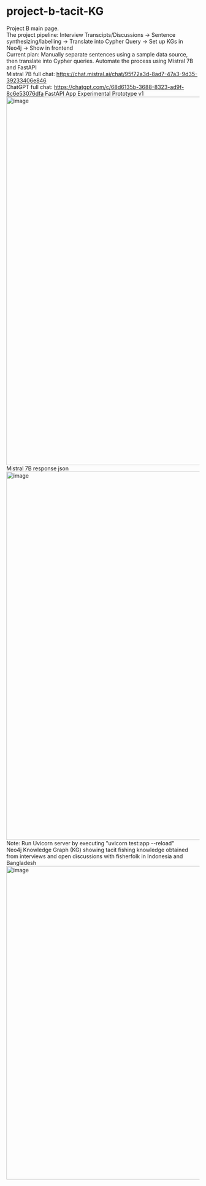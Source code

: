 # project-b-tacit-KG 
Project B main page. <br/>
The project pipeline: Interview Transcipts/Discussions -> Sentence synthesizing/labelling -> Translate into Cypher Query -> Set up KGs in Neo4j -> Show in frontend <br/>
Current plan: Manually separate sentences using a sample data source, then translate into Cypher queries. Automate the process using Mistral 7B and FastAPI <br/>
Mistral 7B full chat: https://chat.mistral.ai/chat/95f72a3d-8ad7-47a3-9d35-39233406e846 <br/>
ChatGPT full chat: https://chatgpt.com/c/68d6135b-3688-8323-ad9f-8c6e53076dfa
FastAPI App Experimental Prototype v1
<img width="1920" height="960" alt="image" src="https://github.com/user-attachments/assets/7c256728-5743-42a4-9ff0-6208e7ed452c" />
Mistral 7B response json
<img width="1919" height="960" alt="image" src="https://github.com/user-attachments/assets/f8f4138f-ecd4-49c4-a338-82ec1a241909" />
Note: Run Uvicorn server by executing "uvicorn test:app --reload" <br/>
Neo4j Knowledge Graph (KG) showing tacit fishing knowledge obtained from interviews and open discussions with fisherfolk in Indonesia and Bangladesh
<img width="1608" height="817" alt="image" src="https://github.com/user-attachments/assets/d87af86e-95f4-4fb3-bedd-6a99a39f9f47" />

